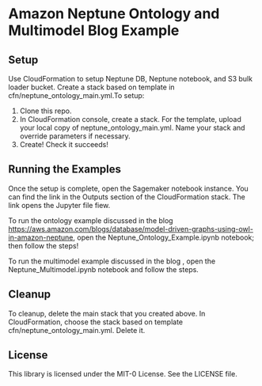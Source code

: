 # Amazon Neptune Ontology and Multimodel Blog Example

## Setup 
Use CloudFormation to setup Neptune DB, Neptune notebook, and S3 bulk loader bucket. Create a stack based on template in cfn/neptune_ontology_main.yml.To setup:

1. Clone this repo. 
2. In CloudFormation console, create a stack. For the template, upload your local copy of neptune_ontology_main.yml. Name your stack and override parameters if necessary.
3. Create! Check it succeeds!

## Running the Examples
Once the setup is complete, open the Sagemaker notebook instance. You can find the link in the Outputs section of the CloudFormation stack. The link opens the Jupyter file fiew. 

To run the ontology example discussed in the blog <https://aws.amazon.com/blogs/database/model-driven-graphs-using-owl-in-amazon-neptune>, open the Neptune_Ontology_Example.ipynb notebook; then follow the steps! 

To run the multimodel example discussed in the blog <TBD>, open the Neptune_Multimodel.ipynb notebook and follow the steps.

## Cleanup
To cleanup, delete the main stack that you created above. In CloudFormation, choose the stack based on template cfn/neptune_ontology_main.yml. Delete it.

## License
This library is licensed under the MIT-0 License. See the LICENSE file.

